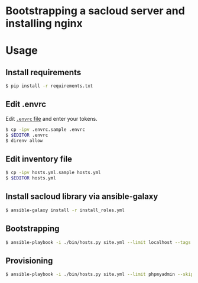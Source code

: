 Bootstrapping a sacloud server and installing nginx
=====================================================

# Usage

## Install requirements

```bash
$ pip install -r requirements.txt
```

## Edit .envrc

Edit [`.envrc` file](http://direnv.net/) and enter your tokens.

```bash
$ cp -ipv .envrc.sample .envrc
$ $EDITOR .envrc
$ direnv allow
```

## Edit inventory file

```bash
$ cp -ipv hosts.yml.sample hosts.yml
$ $EDITOR hosts.yml
```

## Install sacloud library via ansible-galaxy

```bash
$ ansible-galaxy install -r install_roles.yml
```

## Bootstrapping

```bash
$ ansible-playbook -i ./bin/hosts.py site.yml --limit localhost --tags bootstrap --connect local -vvv
```

## Provisioning

```bash
$ ansible-playbook -i ./bin/hosts.py site.yml --limit phpmyadmin --skip-tags bootstrap -vvv
```
